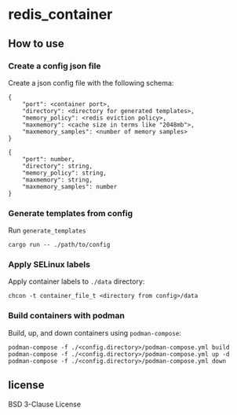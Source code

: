 # redis_container

## How to use

### Create a config json file

Create a json config file with the following schema:

```
{
	"port": <container port>,
	"directory": <directory for generated templates>,
	"memory_policy": <redis eviction policy>,
	"maxmemory": <cache size in terms like "2048mb">,
	"maxmemory_samples": <number of memory samples>
}
```

```
{
	"port": number,
	"directory": string,
	"memory_policy": string,
	"maxmemory": string,
	"maxmemory_samples": number
}
```

### Generate templates from config

Run `generate_templates`

```
cargo run -- ./path/to/config
```

### Apply SELinux labels

Apply container labels to `./data` directory:

```
chcon -t container_file_t <directory from config>/data
```

### Build containers with podman

Build, up, and down containers using `podman-compose`:

```
podman-compose -f ./<config.directory>/podman-compose.yml build
podman-compose -f ./<config.directory>/podman-compose.yml up -d
podman-compose -f ./<config.directory>/podman-compose.yml down
```

## license

BSD 3-Clause License
